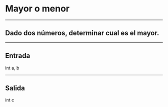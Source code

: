 # Mayor o menor

---

## Dado dos números, determinar cual es el mayor.

---

## Entrada

int a, b

---

## Salida

int c
